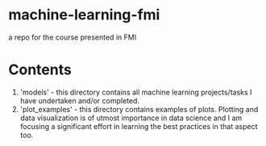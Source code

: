 # machine-learning-fmi
a repo for the course presented in FMI

# Contents

 1. 'models' - this directory contains all machine learning projects/tasks
	       I have undertaken and/or completed. 
 2. 'plot_examples' - this directory contains examples of plots. Plotting and
		      data visualization is of utmost importance in data science
		      and I am focusing a significant effort in learning the best
		      practices in that aspect too.


